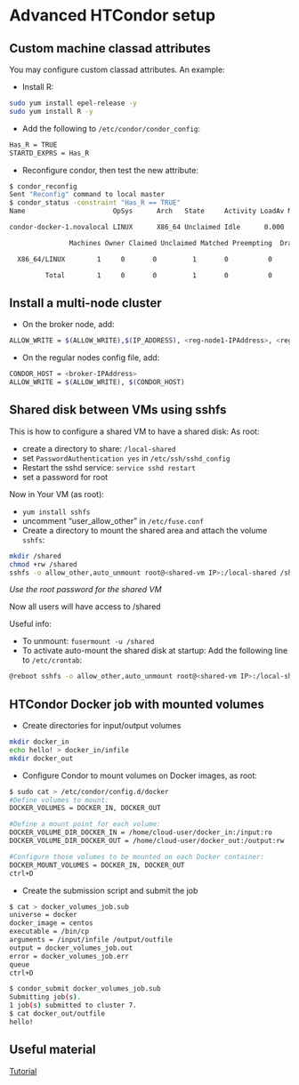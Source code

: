 # Advanced HTCondor setup

Custom machine classad attributes
----------------------------------
You may configure custom classad attributes. An example:

* Install R:
```bash
sudo yum install epel-release -y
sudo yum install R -y
```
* Add the following to ``/etc/condor/condor_config``:
```bash
Has_R = TRUE
STARTD_EXPRS = Has_R
```
* Reconfigure condor, then test the new attribute:
```bash
$ condor_reconfig
Sent "Reconfig" command to local master
$ condor_status -constraint "Has_R == TRUE"
Name                      OpSys      Arch   State     Activity LoadAv Mem   ActvtyTime

condor-docker-1.novalocal LINUX      X86_64 Unclaimed Idle      0.000  968  0+01:34:57

               Machines Owner Claimed Unclaimed Matched Preempting  Drain

  X86_64/LINUX        1     0       0         1       0          0      0

         Total        1     0       0         1       0          0      0
```
Install a multi-node cluster
-----------------------------
* On the broker node, add:
```bash
ALLOW_WRITE = $(ALLOW_WRITE),$(IP_ADDRESS), <reg-node1-IPAddress>, <reg-node2-IPAddress>, ...
```
* On the regular nodes config file, add:
```bash
CONDOR_HOST = <broker-IPAddress>
ALLOW_WRITE = $(ALLOW_WRITE), $(CONDOR_HOST)
```
Shared disk between VMs using sshfs
------------------------------------
This is how to configure a shared VM to have a shared disk:
As root:
- create a directory to share: ``/local-shared``
- set ``PasswordAuthentication yes`` in ``/etc/ssh/sshd_config``
- Restart the sshd service: ``service sshd restart``
- set a password for root

Now in Your VM (as root):
* ``yum install sshfs``
* uncomment “user_allow_other” in ``/etc/fuse.conf``
* Create a directory to mount the shared area and attach the volume ``sshfs``:
```bash
mkdir /shared
chmod +rw /shared
sshfs -o allow_other,auto_unmount root@<shared-vm IP>:/local-shared /shared
```
*Use the root password for the shared VM*

Now all users will have access to /shared 

Useful info:
* To unmount: ``fusermount -u /shared``
* To activate auto-mount the shared disk at startup: 
Add the following line to ``/etc/crontab``: 
```bash
@reboot sshfs -o allow_other,auto_unmount root@<shared-vm IP>:/local-shared /shared 
```
HTCondor Docker job with mounted volumes
---------------------------------------
* Create directories for input/output volumes
```bash
mkdir docker_in
echo hello! > docker_in/infile
mkdir docker_out
```
* Configure Condor to mount volumes on Docker images, as root:
```bash
$ sudo cat > /etc/condor/config.d/docker
#Define volumes to mount:
DOCKER_VOLUMES = DOCKER_IN, DOCKER_OUT

#Define a mount point for each volume:
DOCKER_VOLUME_DIR_DOCKER_IN = /home/cloud-user/docker_in:/input:ro
DOCKER_VOLUME_DIR_DOCKER_OUT = /home/cloud-user/docker_out:/output:rw

#Configure those volumes to be mounted on each Docker container:
DOCKER_MOUNT_VOLUMES = DOCKER_IN, DOCKER_OUT
ctrl+D
```
* Create the submission script and submit the job
```bash
$ cat > docker_volumes_job.sub
universe = docker
docker_image = centos
executable = /bin/cp
arguments = /input/infile /output/outfile
output = docker_volumes_job.out
error = docker_volumes_job.err
queue
ctrl+D

$ condor_submit docker_volumes_job.sub
Submitting job(s).
1 job(s) submitted to cluster 7.
$ cat docker_out/outfile
hello!
```
Useful material
----------------
[Tutorial](http://research.cs.wisc.edu/htcondor/tutorials/fermi-2005/)
